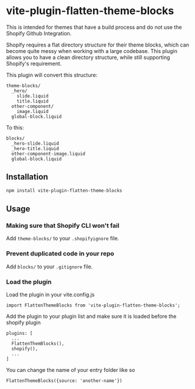 # vite-plugin-flatten-theme-blocks
This is intended for themes that have a build process and do not use the Shopify Github Integration.

Shopify requires a flat directory structure for their theme blocks, which can become quite messy when working with a large codebase. This plugin allows you to have a clean directory structure, while still supporting Shopify's requirement.

This plugin will convert this structure:
```
theme-blocks/
  _hero/
    slide.liquid
    title.liquid
  other-component/
    image.liquid
  global-block.liquid
```

To this:
```
blocks/
  _hero-slide.liquid
  _hero-title.liquid
  other-component-image.liquid
  global-block.liquid
```

## Installation

```sh
npm install vite-plugin-flatten-theme-blocks
```

## Usage
### Making sure that Shopify CLI won't fail
Add `theme-blocks/` to your `.shopifyignore` file.

### Prevent duplicated code in your repo
Add `blocks/` to your `.gitignore` file.

### Load the plugin
Load the plugin in your vite.config.js
```
import FlattenThemeBlocks from 'vite-plugin-flatten-theme-blocks';
```

Add the plugin to your plugin list and make sure it is loaded before the shopify plugin
```
plugins: [
  ...
  FlattenThemBlocks(),
  shopify(),
  ...
]
```

You can change the name of your entry folder like so
```
FlattenThemeBlocks({source: 'another-name'})
```
